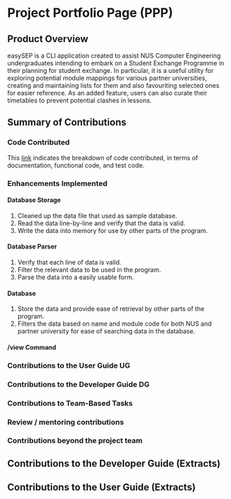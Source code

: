 # Project Portfolio Page (PPP)

## Product Overview

easySEP is a CLI application created to assist NUS Computer Engineering undergraduates intending to embark on a Student Exchange Programme in their planning for student exchange.
In particular, it is a useful utility for exploring potential module mappings for various partner universities, creating and maintaining lists for them and also favouriting selected ones for easier reference. As an added feature, users can also curate their timetables to prevent potential clashes in lessons.

## Summary of Contributions

### Code Contributed

This [link](https://nus-cs2113-ay2223s1.github.io/tp-dashboard/?search=joshuan98&breakdown=true) indicates the breakdown of code contributed, in terms of documentation, functional code, and test code.

### Enhancements Implemented

#### Database Storage

1. Cleaned up the data file that used as sample database.
1. Read the data line-by-line and verify that the data is valid.
1. Write the data into memory for use by other parts of the program.

#### Database Parser

1. Verify that each line of data is valid.
1. Filter the relevant data to be used in the program.
1. Parse the data into a easily usable form.

#### Database

1. Store the data and provide ease of retrieval by other parts of the program.
1. Filters the data based on name and module code for both NUS and partner university for ease of searching data in the database.

#### /view Command

### Contributions to the User Guide UG

### Contributions to the Developer Guide DG

### Contributions to Team-Based Tasks

### Review / mentoring contributions

### Contributions beyond the project team

## Contributions to the Developer Guide (Extracts)

## Contributions to the User Guide (Extracts)
